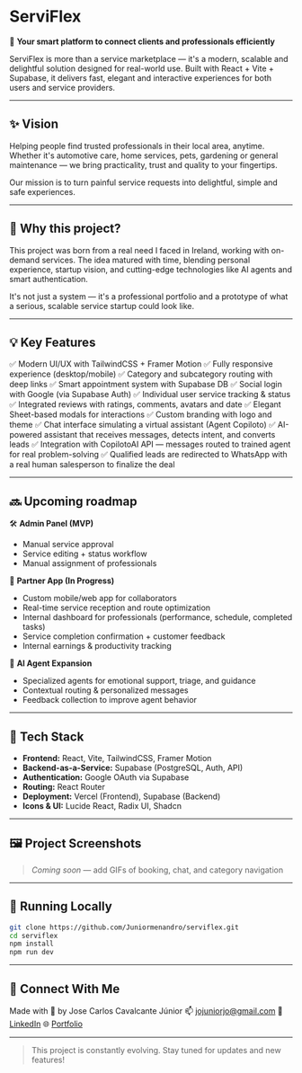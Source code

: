 # ServiFlex

🚀 **Your smart platform to connect clients and professionals efficiently**

ServiFlex is more than a service marketplace — it's a modern, scalable and delightful solution designed for real-world use. Built with React + Vite + Supabase, it delivers fast, elegant and interactive experiences for both users and service providers.

---

## ✨ Vision

Helping people find trusted professionals in their local area, anytime. Whether it's automotive care, home services, pets, gardening or general maintenance — we bring practicality, trust and quality to your fingertips.

Our mission is to turn painful service requests into delightful, simple and safe experiences.

---

## 🧠 Why this project?

This project was born from a real need I faced in Ireland, working with on-demand services. The idea matured with time, blending personal experience, startup vision, and cutting-edge technologies like AI agents and smart authentication.

It's not just a system — it's a professional portfolio and a prototype of what a serious, scalable service startup could look like.

---

## 💡 Key Features

✅ Modern UI/UX with TailwindCSS + Framer Motion
✅ Fully responsive experience (desktop/mobile)
✅ Category and subcategory routing with deep links
✅ Smart appointment system with Supabase DB
✅ Social login with Google (via Supabase Auth)
✅ Individual user service tracking & status
✅ Integrated reviews with ratings, comments, avatars and date
✅ Elegant Sheet-based modals for interactions
✅ Custom branding with logo and theme
✅ Chat interface simulating a virtual assistant (Agent Copiloto)
✅ AI-powered assistant that receives messages, detects intent, and converts leads
✅ Integration with CopilotoAI API — messages routed to trained agent for real problem-solving
✅ Qualified leads are redirected to WhatsApp with a real human salesperson to finalize the deal

---

## 🔜 Upcoming roadmap

🛠️ **Admin Panel (MVP)**

* Manual service approval
* Service editing + status workflow
* Manual assignment of professionals

📲 **Partner App (In Progress)**

* Custom mobile/web app for collaborators
* Real-time service reception and route optimization
* Internal dashboard for professionals (performance, schedule, completed tasks)
* Service completion confirmation + customer feedback
* Internal earnings & productivity tracking

💬 **AI Agent Expansion**

* Specialized agents for emotional support, triage, and guidance
* Contextual routing & personalized messages
* Feedback collection to improve agent behavior

---

## 🔧 Tech Stack

* **Frontend:** React, Vite, TailwindCSS, Framer Motion
* **Backend-as-a-Service:** Supabase (PostgreSQL, Auth, API)
* **Authentication:** Google OAuth via Supabase
* **Routing:** React Router
* **Deployment:** Vercel (Frontend), Supabase (Backend)
* **Icons & UI:** Lucide React, Radix UI, Shadcn

---

## 🖼️ Project Screenshots

> *Coming soon* — add GIFs of booking, chat, and category navigation

---

## 🚀 Running Locally

```bash
git clone https://github.com/Juniormenandro/serviflex.git
cd serviflex
npm install
npm run dev
```
---

## 🤝 Connect With Me

Made with 💚 by Jose Carlos Cavalcante Júnior
📫 [jojuniorjo@gmail.com](jojuniorjo@gmail.com)
🔗 [LinkedIn](https://www.linkedin.com/in/juniormenandro/)
🌐 [Portfolio](https://yourwebsite.com)

---

> This project is constantly evolving. Stay tuned for updates and new features!
